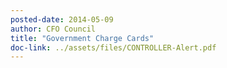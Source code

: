 ```yaml
---
posted-date: 2014-05-09
author: CFO Council
title: "Government Charge Cards"
doc-link: ../assets/files/CONTROLLER-Alert.pdf
---
```


